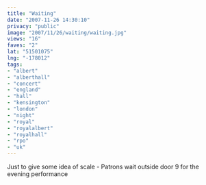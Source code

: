 ```yaml
---
title: "Waiting"
date: "2007-11-26 14:30:10"
privacy: "public"
image: "2007/11/26/waiting/waiting.jpg"
views: "16"
faves: "2"
lat: "51501075"
lng: "-178012"
tags:
- "albert"
- "alberthall"
- "concert"
- "england"
- "hall"
- "kensington"
- "london"
- "night"
- "royal"
- "royalalbert"
- "royalhall"
- "rpo"
- "uk"
---
```

Just to give some idea of scale - Patrons wait outside door 9 for the evening performance
